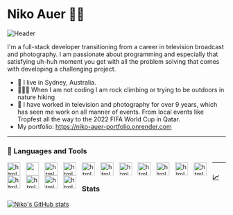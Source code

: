 # Niko Auer 👋🏾

![Header]([./github-header-image.png])

I'm a full-stack developer transitioning from a career in television broadcast and photography. I am passionate about programming and especially that satisfying uh-huh moment you get with all the problem solving that comes with developing a challenging project.

 - 📍 I live in Sydney, Australia.
 - 🧗🏽‍♂️ When I am not coding I am rock climbing or trying to be outdoors in nature hiking
 - 📸 I have worked in television and photography for over 9 years, which has seen me work on all manner of events. From local events like Tropfest all the way to the 2022 FIFA World Cup in Qatar.
 - My portfolio: https://niko-auer-portfolio.onrender.com

---

### 🧰 Languages and Tools

<img align="left" alt="html" width="30px" style="padding-right:10px" src="https://cdn.jsdelivr.net/gh/devicons/devicon/icons/html5/html5-original.svg" />
<img align="left" width="30px" style="padding-right:10px" src="https://cdn.jsdelivr.net/gh/devicons/devicon/icons/css3/css3-original.svg" />
<img align="left" alt="html" width="30px" style="padding-right:10px" src="https://cdn.jsdelivr.net/gh/devicons/devicon/icons/tailwindcss/tailwindcss-original-wordmark.svg" />
<img align="left" alt="html" width="30px" style="padding-right:10px" src="https://cdn.jsdelivr.net/gh/devicons/devicon/icons/bootstrap/bootstrap-original.svg" />
<img align="left" alt="html" width="30px" style="padding-right:10px" src="https://cdn.jsdelivr.net/gh/devicons/devicon/icons/jquery/jquery-original.svg" />
<img align="left" alt="html" width="30px" style="padding-right:10px" src="https://cdn.jsdelivr.net/gh/devicons/devicon/icons/graphql/graphql-plain.svg" />
<img align="left" alt="html" width="30px" style="padding-right:10px" src="https://cdn.jsdelivr.net/gh/devicons/devicon/icons/mysql/mysql-original.svg" />
<img align="left" alt="html" width="30px" style="padding-right:10px" src="https://cdn.jsdelivr.net/gh/devicons/devicon/icons/mongodb/mongodb-original-wordmark.svg" />
<img align="left" alt="html" width="30px" style="padding-right:10px" src="https://cdn.jsdelivr.net/gh/devicons/devicon/icons/react/react-original.svg" />
<img align="left" alt="html" width="30px" style="padding-right:10px" src="https://cdn.jsdelivr.net/gh/devicons/devicon/icons/redux/redux-original.svg" />
<img align="left" alt="html" width="30px" style="padding-right:10px" src="https://cdn.jsdelivr.net/gh/devicons/devicon/icons/javascript/javascript-original.svg" />
<img align="left" alt="html" width="30px" style="padding-right:10px" src="https://cdn.jsdelivr.net/gh/devicons/devicon/icons/nodejs/nodejs-original.svg" />
<img align="left" alt="html" width="30px" style="padding-right:10px" src="https://cdn.jsdelivr.net/gh/devicons/devicon/icons/express/express-original.svg" />
<img align="left" alt="html" width="30px" style="padding-right:10px" src="https://cdn.jsdelivr.net/gh/devicons/devicon/icons/git/git-original.svg" />
<img align="left" alt="html" width="30px" style="padding-right:10px" src="https://cdn.jsdelivr.net/gh/devicons/devicon/icons/figma/figma-original.svg" />

---

### 📈 Stats 
[![Niko's GitHub stats](https://github-readme-stats.vercel.app/api?username=nikoauer)](https://github.com/anuraghazra/github-readme-stats)       
          
          
          
          
          
          
          
          
          
          
          
